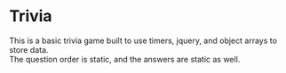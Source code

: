 # Trivia
This is a basic trivia game built to use timers, jquery, and object arrays to store data.  
The question order is static, and the answers are static as well.
